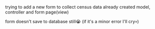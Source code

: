trying to add a new form to collect census data
already created model, controller and form page(view)


form doesn't save to database still😭
(if it's a minor error I'll cry💀)
